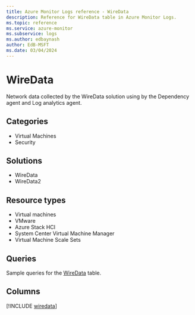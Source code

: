 ```yaml
---
title: Azure Monitor Logs reference - WireData
description: Reference for WireData table in Azure Monitor Logs.
ms.topic: reference
ms.service: azure-monitor
ms.subservice: logs
ms.author: edbaynash
author: EdB-MSFT
ms.date: 03/04/2024
---
```


# WireData

Network data collected by the WireData solution using by the Dependency agent and Log analytics agent.


## Categories

- Virtual Machines
- Security

## Solutions

- WireData
- WireData2

## Resource types

- Virtual machines
- VMware
- Azure Stack HCI
- System Center Virtual Machine Manager
- Virtual Machine Scale Sets

## Queries

 Sample queries for the [WireData](/azure/azure-monitor/reference/queries/wiredata) table.


## Columns
  
[!INCLUDE [wiredata](.././tables/includes/wiredata-include.md)]
